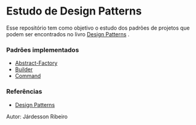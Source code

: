 # Estudo de Design Patterns
Esse repositório tem como objetivo o estudo dos padrões de projetos que podem ser encontrados no livro [Design Patterns](https://en.wikipedia.org/wiki/Design_Patterns) .

### Padrões implementados
- [Abstract-Factory](https://github.com/jardessonribeiroTI/estudos-design-patterns/tree/main/sources/abstract-factory)
- [Builder](https://github.com/jardessonribeiroTI/estudos-design-patterns/tree/main/sources/builder)
- [Command](https://github.com/jardessonribeiroTI/estudos-design-patterns/tree/main/sources/command)

### Referências 
- [Design Patterns](https://pt.wikipedia.org/wiki/Padr%C3%A3o_de_projeto_de_software)


Autor: Járdesson Ribeiro
